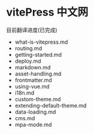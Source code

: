 # vitePress 中文网

目前翻译进度(已完成)
* what-is-vitepress.md
* routing.md
* getting-started.md
* deploy.md
* markdown.md
* asset-handling.md
* frontmatter.md
* using-vue.md
* i18n.md
* custom-theme.md
* extending-default-theme.md
* data-loading.md
* cms.md
* mpa-mode.md
